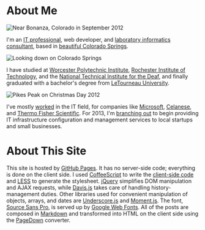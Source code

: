 # About Me

![Near Bonanza, Colorado in September 2012][me]

I'm an [IT professional][communityits], web developer, and [laboratory informatics consultant][thermo], based in [beautiful Colorado Springs][cos].

![Looking down on Colorado Springs][cosimg]

I have studied at [Worcester Polytechnic Institute][wpi], [Rochester Institute of Technology][rit], and the [National Technical Institute for the Deaf][ntid], and finally graduated with a bachelor's degree from [LeTourneau University][letu].

![Pikes Peak on Christmas Day 2012][ppxmas]

I've mostly [worked][linkedinprofile] in the IT field, for companies like [Microsoft][ms], [Celanese][ce], and [Thermo Fisher Scientific][thermo].  For 2013, I'm [branching out][communityits] to begin providing IT infrastructure configuration and management services to local startups and small businesses.

# About This Site

This site is hosted by [GitHub Pages][ghp].  It has no server-side code; everything is done on the client side.  I used [CoffeeScript][coffeescript] to write the [client-side code][code] and [LESS][less] to generate the stylesheet.  [jQuery][jquery] simplifies DOM manipulation and AJAX requests, while [Davis.js][davisjs] takes care of handling history-management duties.  Other libraries used for convenient manipulation of objects, arrays, and dates are [Underscore.js][underscore] and [Moment.js][moment].  The font, [Source Sans Pro][sourcesans], is served up by [Google Web Fonts][gwf].  All of the posts are composed in [Markdown][md] and transformed into HTML on the client side using the [PageDown][pd] converter.

[communityits]: http://www.communityits.com/
[thermo]: http://www.thermo.com/informatics/
[cos]: http://www.visitcos.com/
[wpi]: http://www.wpi.edu/
[rit]: http://www.rit.edu/
[ntid]: http://www.ntid.edu/
[letu]: http://www.letu.edu/
[linkedinprofile]: http://linkedin.com/in/iancooper
[ms]: http://www.microsoft.com/
[ce]: http://www.celanese.com/
[ghp]: http://pages.github.com/
[coffeescript]: http://coffeescript.org/
[code]: https://github.com/icooper/site-iancooper/blob/gh-pages/scripts/site.coffee
[less]: http://lesscss.org/
[jquery]: http://www.jquery.com/
[davisjs]: http://davisjs.com/
[underscore]: http://underscorejs.org/
[moment]: http://momentjs.com/
[sourcesans]: http://www.google.com/webfonts/specimen/Source+Sans+Pro
[gwf]: http://www.google.com/webfonts
[md]: http://daringfireball.net/projects/markdown/
[pd]: http://code.google.com/p/pagedown/wiki/PageDown

[me]: https://lh3.googleusercontent.com/-XkXKJex1-Qs/UF_is7HVFzI/AAAAAAAAFJQ/ptT0iO608yw/w1024-h400-n-k/P9223118.JPG#stretch-me
[cosimg]: https://lh5.googleusercontent.com/-HIElyoRcIN8/T5eDCdCjtnI/AAAAAAAACvo/TVpSrgdD2Jc/w1024-h400-n/IMG_20120423_170645.jpg#stretch-me
[ppxmas]: https://lh5.googleusercontent.com/-8CkbX5Dhxdg/UNpaJ6pzHeI/AAAAAAAAGZg/LWcvEGfSOUg/w1024-h400-n-k/pano_04-001.jpg#stretch-me

